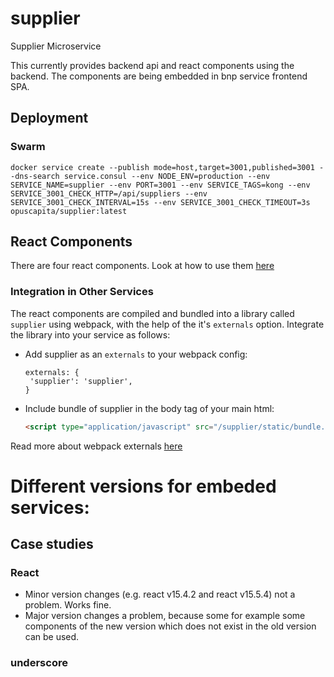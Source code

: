 # supplier
Supplier Microservice

This currently provides backend api and react components using the backend.
The components are being embedded in bnp service frontend SPA.

## Deployment
### Swarm
```
docker service create --publish mode=host,target=3001,published=3001 --dns-search service.consul --env NODE_ENV=production --env SERVICE_NAME=supplier --env PORT=3001 --env SERVICE_TAGS=kong --env SERVICE_3001_CHECK_HTTP=/api/suppliers --env SERVICE_3001_CHECK_INTERVAL=15s --env SERVICE_3001_CHECK_TIMEOUT=3s opuscapita/supplier:latest
```

## React Components
There are four react components. Look at how to use them [here](/wiki/rest-doc/Suppliers.react_components.md)

### Integration in Other Services

The react components are compiled and bundled into a library called `supplier` using webpack, with the help of the it's `externals` option. Integrate the library into your service as follows:

- Add supplier as an `externals` to your webpack config:

  ```
  externals: {
   'supplier': 'supplier',
  }
  ```
- Include bundle of supplier in the body tag of your main html:

  ```html
  <script type="application/javascript" src="/supplier/static/bundle.js"></script>
  ```

Read more about webpack externals [here](https://webpack.js.org/configuration/externals/)


# Different versions for embeded services:

## Case studies

### React

- Minor version changes (e.g. react v15.4.2 and react v15.5.4) not a problem. Works fine.
- Major version changes a problem, because some for example some components of the new version which does not exist in the old version can be used.

### underscore
